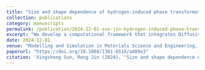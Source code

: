 ```yaml
---
title: "Size and shape dependence of hydrogen-induced phase transformation and sorption hysteresis in palladium nanoparticles"
collection: publications
category: manuscripts
permalink: /publication/2024-12-01-sun-jin-hydrogen-induced-phase-transformation
excerpt: "We develop a computational framework that integrates Diffusive Molecular Dynamics with iterative free-energy minimization to investigate hydrogen-induced phase transitions in palladium nanoparticles ranging from 3.9 nm to 15.6 nm with diverse geometrical configurations. The findings demonstrate that the hysteresis gaps between the chemical potentials of hydrogen absorption and desorption exhibit a dependency on size and shape, which is directly associated with volumetric strains resulting from facet orientations and the heterogeneous distribution of hydrogen."
date: 2024-12-01
venue: "Modelling and Simulation in Materials Science and Engineering, Vol. 32(8)"
paperurl: "https://doi.org/10.1088/1361-651X/ad89e3"
citation: 'Xingsheng Sun, Rong Jin (2024). "Size and shape dependence of hydrogen-induced phase transformation and sorption hysteresis in palladium nanoparticles." <i>Modelling and Simulation in Materials Science and Engineering</i>, Vol. 32(8). DOI: 10.1088/1361-651X/ad89e3'
---
```

